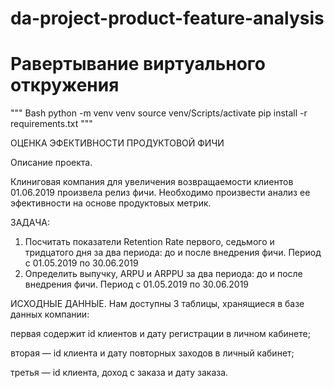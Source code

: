# da-project-product-feature-analysis

# Равертывание виртуального откружения

""" Bash
    python -m venv venv
    source venv/Scripts/activate
    pip install -r requirements.txt
"""

ОЦEНКА ЭФЕКТИВНОСТИ ПРОДУКТОВОЙ ФИЧИ

Описание проекта.

Клиниговая компания для увеличения возвращаемости клиентов 01.06.2019 произвела релиз фичи. Необходимо произвести анализ ее эфективности на основе продуктовых метрик.

ЗАДАЧА:

1. Посчитать показатели Retention Rate первого, седьмого и тридцатого дня за два периода: до и после внедрения фичи. Период с 01.05.2019 по 30.06.2019
2. Определить выпучку, ARPU и ARPPU за два периода: до и после внедрения фичи. Период с 01.05.2019 по 30.06.2019

ИСХОДНЫЕ ДАННЫЕ. Нам доступны 3 таблицы, хранящиеся в базе данных компании:

первая содержит id клиентов и дату регистрации в личном кабинете;

вторая — id клиента и дату повторных заходов в личный кабинет;

третья — id клиента, доход с заказа и дату заказа.
